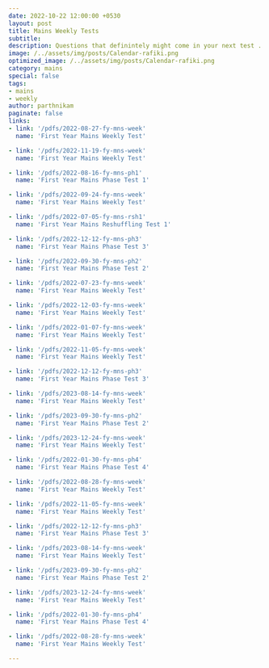 ```yaml
---
date: 2022-10-22 12:00:00 +0530
layout: post
title: Mains Weekly Tests
subtitle: 
description: Questions that definintely might come in your next test ... 
image: /../assets/img/posts/Calendar-rafiki.png
optimized_image: /../assets/img/posts/Calendar-rafiki.png
category: mains 
special: false
tags: 
- mains
- weekly
author: parthnikam
paginate: false
links: 
- link: '/pdfs/2022-08-27-fy-mns-week'
  name: 'First Year Mains Weekly Test'

- link: '/pdfs/2022-11-19-fy-mns-week'
  name: 'First Year Mains Weekly Test'

- link: '/pdfs/2022-08-16-fy-mns-ph1'
  name: 'First Year Mains Phase Test 1'

- link: '/pdfs/2022-09-24-fy-mns-week'
  name: 'First Year Mains Weekly Test'

- link: '/pdfs/2022-07-05-fy-mns-rsh1'
  name: 'First Year Mains Reshuffling Test 1'

- link: '/pdfs/2022-12-12-fy-mns-ph3'
  name: 'First Year Mains Phase Test 3'

- link: '/pdfs/2022-09-30-fy-mns-ph2'
  name: 'First Year Mains Phase Test 2'

- link: '/pdfs/2022-07-23-fy-mns-week'
  name: 'First Year Mains Weekly Test'

- link: '/pdfs/2022-12-03-fy-mns-week'
  name: 'First Year Mains Weekly Test'

- link: '/pdfs/2022-01-07-fy-mns-week'
  name: 'First Year Mains Weekly Test'

- link: '/pdfs/2022-11-05-fy-mns-week'
  name: 'First Year Mains Weekly Test'

- link: '/pdfs/2022-12-12-fy-mns-ph3'
  name: 'First Year Mains Phase Test 3'

- link: '/pdfs/2023-08-14-fy-mns-week'
  name: 'First Year Mains Weekly Test'

- link: '/pdfs/2023-09-30-fy-mns-ph2'
  name: 'First Year Mains Phase Test 2'

- link: '/pdfs/2023-12-24-fy-mns-week'
  name: 'First Year Mains Weekly Test'

- link: '/pdfs/2022-01-30-fy-mns-ph4'
  name: 'First Year Mains Phase Test 4'

- link: '/pdfs/2022-08-28-fy-mns-week'
  name: 'First Year Mains Weekly Test'

- link: '/pdfs/2022-11-05-fy-mns-week'
  name: 'First Year Mains Weekly Test'

- link: '/pdfs/2022-12-12-fy-mns-ph3'
  name: 'First Year Mains Phase Test 3'

- link: '/pdfs/2023-08-14-fy-mns-week'
  name: 'First Year Mains Weekly Test'

- link: '/pdfs/2023-09-30-fy-mns-ph2'
  name: 'First Year Mains Phase Test 2'

- link: '/pdfs/2023-12-24-fy-mns-week'
  name: 'First Year Mains Weekly Test'

- link: '/pdfs/2022-01-30-fy-mns-ph4'
  name: 'First Year Mains Phase Test 4'

- link: '/pdfs/2022-08-28-fy-mns-week'
  name: 'First Year Mains Weekly Test'

---
```




